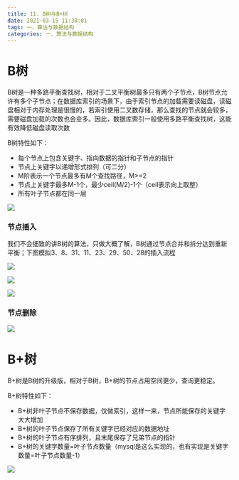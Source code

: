 ```yaml
---
title: 11. B树与B+树
date: 2021-03-15 11:30:01
tags: 一、算法与数据结构
categories: 一、算法与数据结构
---
```


# B树

B树是一种多路平衡查找树，相对于二叉平衡树最多只有两个子节点，B树节点允许有多个子节点；在数据库索引的场景下，由于索引节点的加载需要读磁盘，读磁盘相对于内存处理是很慢的，若索引使用二叉数存储，那么查找的节点就会较多，需要磁盘加载的次数也会变多。因此，数据库索引一般使用多路平衡查找树，这能有效降低磁盘读取次数

B树特性如下：

+ 每个节点上包含关键字、指向数据的指针和子节点的指针
+ 节点上关键字以递增形式排列（可二分）
+ M阶表示一个节点最多有M个查找路径，M>=2
+ 节点上关键字最多M-1个，最少ceil(M/2)-1个（ceil表示向上取整）
+ 所有叶子节点都在同一层

![](https://icefirecgrbza.github.io/img/algo/b_tree.jpg)

### 节点插入

我们不会细致的讲B树的算法，只做大概了解，B树通过节点合并和拆分达到重新平衡；下图模拟3、8、31、11、23、29、50、28的插入流程

![](https://icefirecgrbza.github.io/img/algo/b_tree_insert1.jpg)

![](https://icefirecgrbza.github.io/img/algo/b_tree_insert2.jpg)

![](https://icefirecgrbza.github.io/img/algo/b_tree_insert3.jpg)

### 节点删除

![](https://icefirecgrbza.github.io/img/algo/b_tree_delete.jpg)

# B+树

B+树是B树的升级版，相对于B树，B+树的节点占用空间更少，查询更稳定。

B+树特性如下：

+ B+树非叶子节点不保存数据，仅做索引，这样一来，节点所能保存的关键字大大增加
+ B+树的叶子节点保存了所有关键字已经对应的数据地址
+ B+树的叶子节点有序排列，且末尾保存了兄弟节点的指针
+ B+树的关键字数量=叶子节点数量（mysql是这么实现的，也有实现是关键字数量=叶子节点数量-1）

![](https://icefirecgrbza.github.io/img/algo/b_plus_tree.jpg)